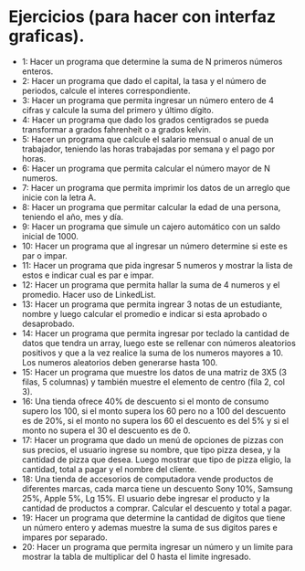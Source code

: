 # Ejercicios (para hacer con interfaz graficas).
- 1: Hacer un programa que determine la suma de N primeros números enteros.
- 2: Hacer un programa que dado el capital, la tasa y el número de periodos, calcule el interes correspondiente.
- 3: Hacer un programa que permita ingresar un número entero de 4 cifras y calcule la suma del primero y último dígito.
- 4: Hacer un programa que dado los grados centigrados se pueda transformar a grados fahrenheit o a grados kelvin.
- 5: Hacer un programa que calcule el salario mensual o anual de un trabajador, teniendo las horas trabajadas por 
  semana y el pago por horas.
- 6: Hacer un programa que permita calcular el número mayor de N numeros.
- 7: Hacer un programa que permita imprimir los datos de un arreglo que inicie con la letra A.
- 8: Hacer un programa que permitar calcular la edad de una persona, teniendo el año, mes y día.
- 9: Hacer un programa que simule un cajero automático con un saldo inicial de 1000.
- 10: Hacer un programa que al ingresar un número determine si este es par o impar.
- 11: Hacer un programa que pida ingresar 5 numeros y mostrar la lista de estos e indicar cual es par e impar.
- 12: Hacer un programa que permita hallar la suma de 4 numeros y el promedio. Hacer uso de LinkedList.
- 13: Hacer un programa que permita ingrear 3 notas de un estudiante, nombre y luego calcular el promedio e indicar 
  si esta aprobado o desaprobado.
- 14: Hacer un programa que permita ingresar por teclado la cantidad de datos que tendra un array, luego este se 
  rellenar con números aleatorios positivos y que a la vez realice la suma de los numeros mayores a 10. Los numeros 
  aleatorios deben generarse hasta 100.
- 15: Hacer un programa que muestre los datos de una matriz de 3X5 (3 filas, 5 columnas) y también muestre el 
  elemento de centro (fila 2, col 3).
- 16: Una tienda ofrece 40% de descuento si el monto de consumo supero los 100, si el monto supera los 60 pero no a 
  100 del descuento es de 20%, si el monto no supera los 60 el descuento es del 5% y si el monto no supera el 30 el 
  descuento es de 0.
- 17: Hacer un programa que dado un menú de opciones de pizzas con sus precios, el usuario ingrese su nombre, que tipo 
  pizza 
  desea, 
  y la 
  cantidad de pizza que desea. Luego mostrar que tipo de pizza eligio, la cantidad, total a pagar y el nombre del 
  cliente.
- 18: Una tienda de accesorios de computadora vende productos de diferentes marcas, cada marca tiene un descuento 
  Sony 10%, Samsung 25%, Apple 5%, Lg 15%. El usuario debe ingresar el producto y la cantidad de productos a comprar. 
  Calcular el 
  descuento y 
  total a pagar.
- 19: Hacer un programa que determine la cantidad de digitos que tiene un número entero y ademas muestre la suma de 
  sus digitos pares e impares por separado.
- 20: Hacer un programa que permita ingresar un número y un limite para mostrar la tabla de multiplicar del 0 hasta 
  el limite ingresado.